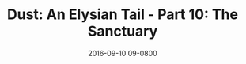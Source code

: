 ---
layout: entry.pug
title: "Dust: An Elysian Tail - Part 10: The Sanctuary"
date: 2016-09-10 09-0800
publishDate: 2018-12-01 09-0800
categories: playthroughs dust-aet dust dust-an-elysian-tail
draft: true
---